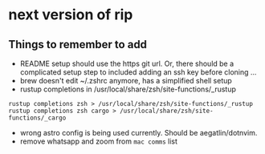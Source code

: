 # next version of rip

## Things to remember to add

- README setup should use the https git url. Or, there should be a complicated
setup step to included adding an ssh key before cloning ...
- brew doesn't edit ~/.zshrc anymore, has a simplified shell setup
- rustup completions in /usr/local/share/zsh/site-functions/_rustup

```
rustup completions zsh > /usr/local/share/zsh/site-functions/_rustup
rustup completions zsh cargo > /usr/local/share/zsh/site-functions/_cargo
```

- wrong astro config is being used currently. Should be aegatlin/dotnvim.
- remove whatsapp and zoom from `mac comms` list

